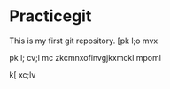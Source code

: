 # Practicegit
This is my first git repository.
 [pk l;o mvx 

  pk l; cv;l mc 
zkcmnxofinvgjkxmckl  mpoml

 k[ xc;lv 

